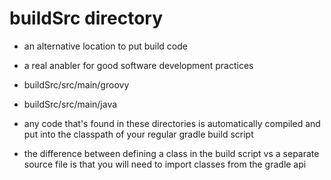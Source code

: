 # buildSrc directory

- an alternative location to put build code
- a real anabler for good software development practices

- buildSrc/src/main/groovy
- buildSrc/src/main/java

- any code that's found in these directories is automatically compiled and put
  into the classpath of your regular gradle build script

- the difference between defining a class in the build script vs a separate
  source file is that you will need to import classes from the gradle api
